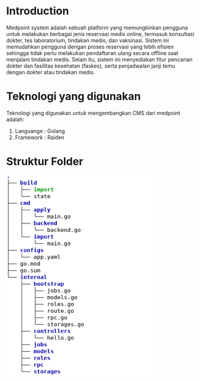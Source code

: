 # Introduction

Medpoint system adalah sebuah platform yang memungkinkan pengguna untuk melakukan berbagai jenis reservasi medis online, termasuk konsultasi dokter, tes laboratorium, tindakan medis, dan vaksinasi. Sistem ini memudahkan pengguna dengan proses reservasi yang lebih efisien sehingga tidak perlu melakukan pendaftaran ulang secara offline saat menjalani tindakan medis. Selain itu, sistem ini menyediakan fitur pencarian dokter dan fasilitas kesehatan (faskes), serta penjadwalan janji temu dengan dokter atau tindakan medis.


# Teknologi yang digunakan

Teknologi yang digunakan untuk mengembangkan CMS dari medpoint adalah:
1. Languange : Golang
2. Framework : Raiden


# Struktur Folder

![alt text](<Struktur folder Backend.png>)